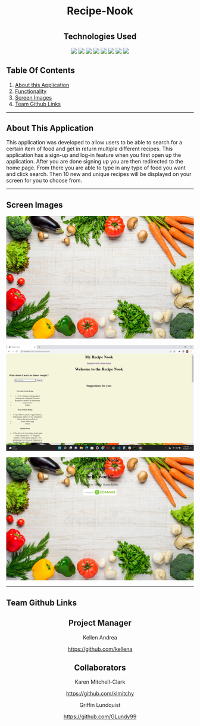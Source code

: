<h1 align="center">Recipe-Nook</h1>
<h1 align="center"></h1>
<h2 align="center">Technologies Used</h1>
<p align="center">
    <img src="https://img.shields.io/badge/Express.js-orange"/>
    <img src="https://img.shields.io/badge/Handlebars.js-orange"/>
    <img src="https://img.shields.io/badge/Node.js-orange"/>
    <img src="https://img.shields.io/badge/SequelizeORM-informational"/>
    <img src="https://img.shields.io/badge/CSS-blue"/>
    <img src="https://img.shields.io/badge/MySQL-blue"/>
    <img src="https://img.shields.io/badge/.ENV-green"/>
    <img src="https://img.shields.io/badge/Heroku-blueviolet"/>
</p>

## Table Of Contents

1. [About this Application](#about-this-application)
2. [Functionality](#functionality)
3. [Screen Images](#screen-images)
4. [Team Github Links](#team-github-links)

---

## About This Application

This application was developed to allow users to be able to search for a certain item of food and get in return multiple different recipes. This application has a sign-up and log-in feature when you first open up the application. After you are done signing up you are then redirected to the home page. From there you are able to type in any type of food you want and click search. Then 10 new and unique recipes will be displayed on your screen for you to choose from. 

---

## Screen Images

![Image of cooking background](./public/img/cooking_background.jpg)

![Image of menu after you have succesfully logged in to application. Shows the search bar where you are able to search any food and ger recipes on it](./public/img/searchbar.png)

![Image of sign-up and log-in screen](./public/img/login_screen.jpeg)

---

## Team Github Links

<h2 align="center">Project Manager</h2>

<p align="center">Kellen Andrea</p>
<p align="center"><a href="https://github.com/kellena">https://github.com/kellena</a></p>

<h2 align="center">Collaborators</h2>

<p align="center">Karen Mitchell-Clark</p>
<p align="center"><a href="https://github.com/klmitchy">https://github.com/klmitchy</a></p>

<p align="center">Griffin Lundquist</p>
<p align="center"><a href="https://github.com/GLundy99">https://github.com/GLundy99</a></p>

